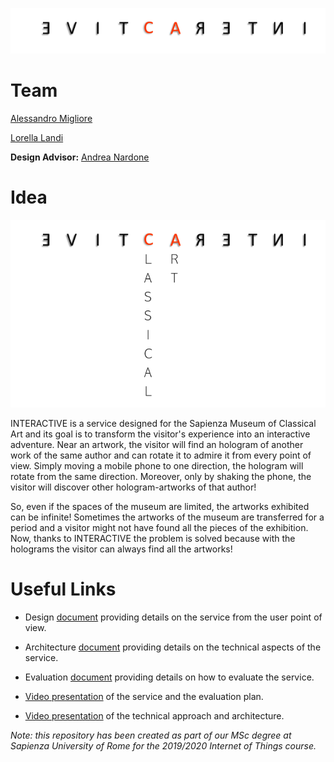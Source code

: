 ![logoPiccolo](/images/interactiveLogoPiccolo.png)
# Team
[Alessandro Migliore](https://www.linkedin.com/in/alessandro-migliore-bab4631a3)

[Lorella Landi](https://www.linkedin.com/in/lorella-landi-a485361a3/)

**Design Advisor:** [Andrea Nardone](https://www.linkedin.com/in/andrea-nardone-161740183/)

# Idea
![logo](/images/interACtive.png)

INTERACTIVE is a service designed for the Sapienza Museum of Classical Art and its goal is to transform the visitor's experience into an interactive adventure.
Near an artwork, the visitor will find an hologram of another work of the same author and can rotate it to admire it from every point of view. Simply moving a mobile phone to one direction, the hologram will rotate from the same direction. Moreover, only by shaking the phone, the visitor will discover other hologram-artworks of that author!


So, even if the spaces of the museum are limited, the artworks exhibited can be infinite!
Sometimes the artworks of the museum are transferred for a period and a visitor might not have found all the pieces of the exhibition. Now, thanks to INTERACTIVE the problem is solved because with the holograms the visitor can always find all the artworks!

# Useful Links

- Design [document](https://github.com/alessandromigliore/InteractiveClassicalArt/blob/master/Design.md) providing details on the service from the user point of view.

- Architecture [document](https://github.com/alessandromigliore/InteractiveClassicalArt/blob/master/Architecture.md) providing details on the technical aspects of the service.

- Evaluation [document](https://github.com/alessandromigliore/InteractiveClassicalArt/blob/master/Evaluation.md) providing details on how to evaluate the service.

- [Video presentation](https://youtu.be/t0RmKrMV30Q) of the service and the evaluation plan.
- [Video presentation](https://youtu.be/RbFbud1RUGk) of the technical approach and architecture.

*Note: this repository has been created as part of our MSc degree at Sapienza University of Rome for the 2019/2020 Internet of Things course.*
